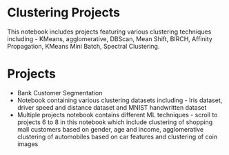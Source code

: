 # Clustering Projects
This notebook includes projects featuring various clustering techniques including - KMeans, agglomerative, DBScan, Mean Shift, BIRCH, Affinity Propagation, KMeans Mini Batch, Spectral Clustering.

# Projects
* Bank Customer Segmentation
* Notebook containing various clustering datasets including - Iris dataset, driver speed and distance dataset and MNIST handwritten dataset
* Multiple projects notebook contains different ML techniques - scroll to projects 6 to 8 in this notebook which include clustering of shopping mall customers based on gender, age and income, agglomerative clustering of automobiles based on car features and clustering of coin images
